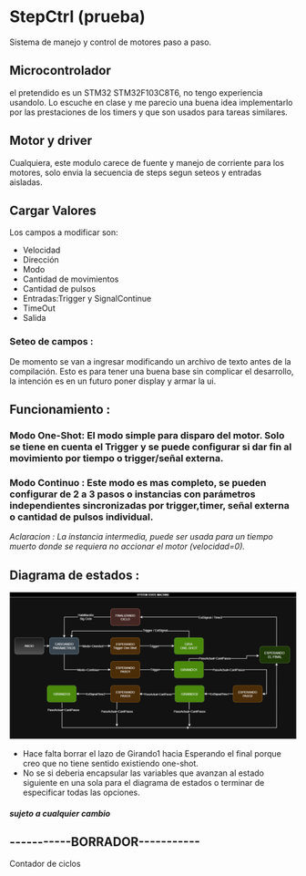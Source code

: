 # StepCtrl (prueba)
Sistema de manejo y control de motores paso a paso.
## Microcontrolador
el pretendido es un STM32 STM32F103C8T6, no tengo experiencia usandolo. Lo escuche en clase y me parecio una buena idea implementarlo por las prestaciones de los timers y que son usados para tareas similares.
## Motor y driver 
Cualquiera, este modulo carece de fuente y manejo de corriente para los motores, solo envia la secuencia de steps segun seteos y entradas aisladas.
## Cargar Valores
Los campos a modificar son:
- Velocidad
- Dirección
- Modo
- Cantidad de movimientos
- Cantidad de pulsos
- Entradas:Trigger y SignalContinue
- TimeOut
- Salida
### Seteo de campos :
De momento se van a ingresar modificando un archivo de texto antes de la compilación. Esto es para tener una buena base sin complicar el desarrollo, la intención es en un futuro poner display y armar la ui.
## Funcionamiento :
### Modo One-Shot:  El modo simple para disparo del motor. Solo se tiene en cuenta el Trigger y se puede configurar si dar fin al movimiento por tiempo o trigger/señal externa.
### Modo Continuo : Este modo es mas completo, se pueden configurar de 2 a 3 pasos o instancias con parámetros independientes sincronizadas por trigger,timer, señal externa o cantidad de pulsos individual.
*Aclaracion : La instancia intermedia, puede ser usada para un tiempo muerto donde se requiera no accionar el motor (velocidad=0).* 
## Diagrama de estados :
![Image_Alt](https://github.com/lucashorminoguez/StepCtrl/blob/main/StepCtrl.diagramaDeEstados.png?raw=true)
- Hace falta borrar el lazo de Girando1 hacia Esperando el final porque creo que no tiene sentido existiendo one-shot. 
- No se si deberia encapsular las variables que avanzan al estado siguiente en una sola para el diagrama de estados o terminar de especificar todas las opciones.
##### *sujeto a cualquier cambio*
## -----------BORRADOR-----------
Contador de ciclos
